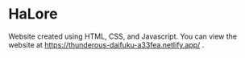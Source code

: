 # HaLore
Website created using HTML, CSS, and Javascript. You can view the website at https://thunderous-daifuku-a33fea.netlify.app/ .
